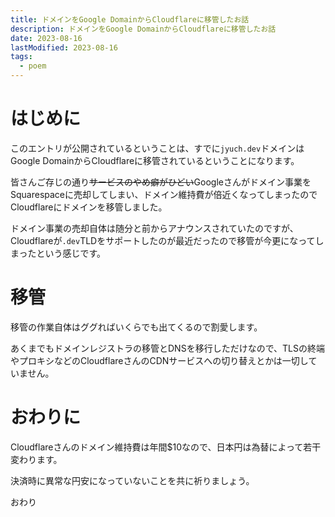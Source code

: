 ```yaml
---
title: ドメインをGoogle DomainからCloudflareに移管したお話
description: ドメインをGoogle DomainからCloudflareに移管したお話
date: 2023-08-16
lastModified: 2023-08-16
tags: 
  - poem
---
```


# はじめに

このエントリが公開されているということは、すでに`jyuch.dev`ドメインはGoogle DomainからCloudflareに移管されているということになります。

皆さんご存じの通り~~サービスのやめ癖がひどい~~Googleさんがドメイン事業をSquarespaceに売却してしまい、ドメイン維持費が倍近くなってしまったのでCloudflareにドメインを移管しました。

ドメイン事業の売却自体は随分と前からアナウンスされていたのですが、Cloudflareが`.dev`TLDをサポートしたのが最近だったので移管が今更になってしまったという感じです。

# 移管

移管の作業自体はググればいくらでも出てくるので割愛します。

あくまでもドメインレジストラの移管とDNSを移行しただけなので、TLSの終端やプロキシなどのCloudflareさんのCDNサービスへの切り替えとかは一切していません。

# おわりに

Cloudflareさんのドメイン維持費は年間$10なので、日本円は為替によって若干変わります。

決済時に異常な円安になっていないことを共に祈りましょう。

おわり
